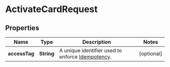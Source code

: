 

# ActivateCardRequest


## Properties

| Name | Type | Description | Notes |
|------------ | ------------- | ------------- | -------------|
|**accessTag** | **String** | A unique identifier used to enforce [Idempotency](/guide/api-basics/idempotency.html).  |  [optional] |



